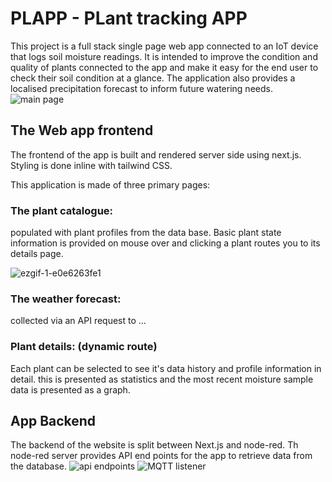 # PLAPP - PLant tracking APP

This project is a full stack single page web app connected to an IoT device that logs soil moisture readings. It is intended to improve the condition and quality of plants connected to the app and make it easy for the end user to check their soil condition at a glance. The application also provides a localised precipitation forecast to inform future watering needs.
![main page](https://github.com/user-attachments/assets/88b20465-8d90-4ddc-b6a9-cf23ed0f1b57)

## The Web app frontend
The frontend of the app is built and rendered server side using next.js. Styling is done inline with tailwind CSS.

This application is made of three primary pages:

### The plant catalogue:
populated with plant profiles from the data base. Basic plant state information is provided on mouse over and clicking a plant routes you to its details page.

![ezgif-1-e0e6263fe1](https://github.com/user-attachments/assets/c678f81a-b8cf-496b-9fd0-0a02d6cd5909)


### The weather forecast:
collected via an API request to ...

### Plant details: (dynamic route)
Each plant can be selected to see it's data history and profile information in detail.
this is presented as statistics and the most recent moisture sample data is presented as a graph.


## App Backend

The backend of the website is split between Next.js and node-red. Th node-red server provides API end points for the app to retrieve data from the database.
![api endpoints](https://github.com/user-attachments/assets/664dbfde-d615-473b-a08f-a4570e709188)
![MQTT listener](https://github.com/user-attachments/assets/f95d0d77-35d4-4965-95fe-d8034d29054b)
